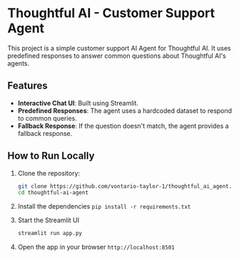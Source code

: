 # Thoughtful AI - Customer Support Agent

This project is a simple customer support AI Agent for Thoughtful AI. It uses predefined responses to answer common questions about Thoughtful AI's agents.

## Features
- **Interactive Chat UI**: Built using Streamlit.
- **Predefined Responses**: The agent uses a hardcoded dataset to respond to common queries.
- **Fallback Response**: If the question doesn't match, the agent provides a fallback response.

## How to Run Locally

1. Clone the repository:
   ```bash
   git clone https://github.com/vontario-taylor-1/thoughtful_ai_agent.git
   cd thoughtful-ai-agent
   ```

2. Install the dependencies
   `pip install -r requirements.txt`

3. Start the Streamlit UI
   ```bash
   streamlit run app.py
   ```

4. Open the app in your browser
   `http://localhost:8501`
